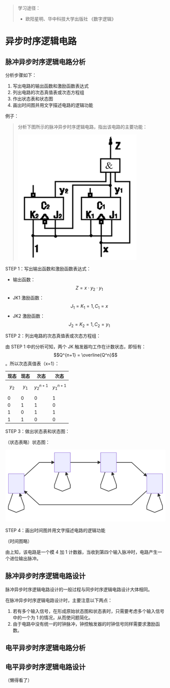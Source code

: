 > 学习途径：
>
> - 欧阳星明、华中科技大学出版社 《数字逻辑》

# 异步时序逻辑电路

## 脉冲异步时序逻辑电路分析

分析步骤如下：

1. 写出电路的输出函数和激励函数表达式
2. 列出电路的次态真值表或次态方程组
3. 作出状态表和状态图
4. 画出时间图并用文字描述电路的逻辑功能



例子：

> 分析下图所示的脉冲异步时序逻辑电路，指出该电路的主要功能：
>
> ![asyn-example](./asyn-example.png)

STEP 1：写出输出函数和激励函数表达式：

- 输出函数：$$Z = x \cdot y_2 \cdot y_1$$
- JK1 激励函数：$$J_1=K_1=1, C_1 = x$$
- JK2 激励函数：$$J_2=K_2=1, C_2 = y_1$$

STEP 2：列出电路的次态真值表或次态方程组：

由 STEP 1 中的分析可知，两个 JK 触发器均工作在计数状态，即恒有：$$Q^{n+1} = \overline{Q^n}$$。所以次态真值表（x=1）：

| 现态    | 现态    | 次态          | 次态          |
| ------- | ------- | ------------- | ------------- |
| $$y_2$$ | $$y_1$$ | $$y_2^{n+1}$$ | $$y_1^{n+1}$$ |
| 0       | 0       | 0             | 1             |
| 0       | 1       | 1             | 0             |
| 1       | 0       | 1             | 1             |
| 1       | 1       | 0             | 0             |

STEP 3：做出状态表和状态图：

（状态表略）状态图：

![aync-example-state-graph](./aync-example-state-graph.svg)

STEP 4：画出时间图并用文字描述电路的逻辑功能

（时间图略）

由上知，该电路是一个模 4 加 1 计数器，当收到第四个输入脉冲时，电路产生一个进位输出脉冲。

## 脉冲异步时序逻辑电路设计

脉冲异步时序逻辑电路设计的一般过程与同步时序逻辑电路设计大体相同。

在脉冲异步时序逻辑电路设计时，主要注意以下两点：

1. 若有多个输入信号，在形成原始状态图和状态表时，只需要考虑多个输入信号中的一个为 1 的情况，从而使问题简化。
2. 由于电路中没有统一的时钟脉冲，钟控触发器的时钟信号同样需要求激励函数。

## 电平异步时序逻辑电路分析



## 电平异步时序逻辑电路设计

（懒得看了）